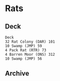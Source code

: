 # Rats
## Deck
```
Deck
32 Rat Colony (DAR) 101
10 Swamp (JMP) 59
4 Pack Rat (RTR) 73
4 Barren Moor (ONS) 312
10 Swamp (JMP) 56

```
## Archive
```

```